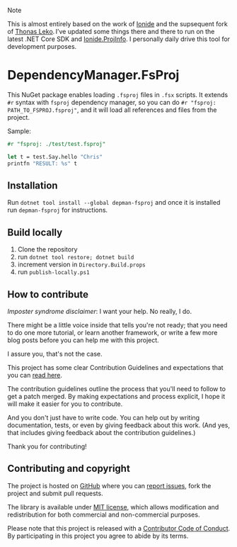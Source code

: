 > [!NOTE]
> This is almost entirely based on the work of [Ionide](https://github.com/ionide/DependencyManager.FsProj) and the supsequent fork of [Thonas Leko](https://github.com/ThisFunctionalTom/DependencyManager.FsProj). I’ve updated some things there and there to run on the latest .NET Core SDK and [Ionide.ProjInfo](https://github.com/ionide/proj-info). I personally daily drive this tool for development purposes.

# DependencyManager.FsProj

This NuGet package enables loading `.fsproj` files in `.fsx` scripts.
It extends `#r` syntax with `fsproj` dependency manager, so you can do `#r "fsproj: PATH_TO_FSPROJ.fsproj"`, and it will load all references and files from the project.

Sample:

```fsharp
#r "fsproj: ./test/test.fsproj"

let t = test.Say.hello "Chris"
printfn "RESULT: %s" t
```

## Installation

Run `dotnet tool install --global depman-fsproj` and once it is installed run `depman-fsproj` for instructions.

## Build locally

1. Clone the repository
2. run `dotnet tool restore; dotnet build`
3. increment version in `Directory.Build.props`
4. run `publish-locally.ps1`

## How to contribute

*Imposter syndrome disclaimer*: I want your help. No really, I do.

There might be a little voice inside that tells you're not ready; that you need to do one more tutorial, or learn another framework, or write a few more blog posts before you can help me with this project.

I assure you, that's not the case.

This project has some clear Contribution Guidelines and expectations that you can [read here](https://github.com/ThisFunctionalTom/DependencyManager.FsProj/blob/master/CONTRIBUTING.md).

The contribution guidelines outline the process that you'll need to follow to get a patch merged. By making expectations and process explicit, I hope it will make it easier for you to contribute.

And you don't just have to write code. You can help out by writing documentation, tests, or even by giving feedback about this work. (And yes, that includes giving feedback about the contribution guidelines.)

Thank you for contributing!

## Contributing and copyright

The project is hosted on [GitHub](https://github.com/ThisFunctionalTom/DependencyManager.FsProj) where you can [report issues](https://github.com/ThisFunctionalTom/DependencyManager.FsProj/issues), fork
the project and submit pull requests.

The library is available under [MIT license](https://github.com/ThisFunctionalTom/DependencyManager.FsProj/blob/master/LICENSE.md), which allows modification and redistribution for both commercial and non-commercial purposes.

Please note that this project is released with a [Contributor Code of Conduct](CODE_OF_CONDUCT.md). By participating in this project you agree to abide by its terms.

